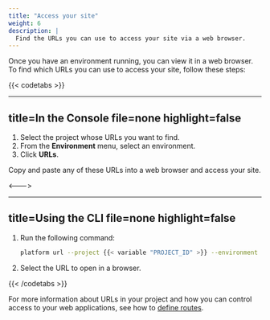 ```yaml
---
title: "Access your site"
weight: 6
description: |
  Find the URLs you can use to access your site via a web browser.
---
```


Once you have an environment running, you can view it in a web browser. 
To find which URLs you can use to access your site, follow these steps:

{{< codetabs >}}

---
title=In the Console
file=none
highlight=false
---

1. Select the project whose URLs you want to find.
2. From the **Environment** menu, select an environment.
3. Click **URLs**.

Copy and paste any of these URLs into a web browser and access your site.

<--->

---
title=Using the CLI
file=none
highlight=false
---

1. Run the following command:

   ```bash
   platform url --project {{< variable "PROJECT_ID" >}} --environment {{< variable "ENVIRONMENT_NAME" >}}
   ```

2. Select the URL to open in a browser.

{{< /codetabs >}}

For more information about URLs in your project and how you can control access to your web applications, 
see how to [define routes](../define-routes/).


